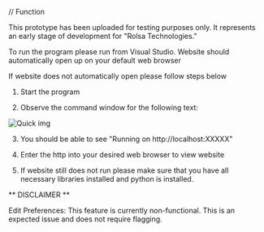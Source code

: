 
// Function

This prototype has been uploaded for testing purposes only. It represents an early stage of development for "Rolsa Technologies."

To run the program please run from Visual Studio. 
Website should automatically open up on your default web browser

If website does not automatically open please follow steps below

1. Start the program

2. Observe the command window for the following text:
   
![Quick img](https://github.com/user-attachments/assets/1f244e59-b93b-471b-b001-e34bc10d3d5c)

3. You should be able to see "Running on http://localhost:XXXXX"

4. Enter the http into your desired web browser to view website

5. If website still does not run please make sure that you have all necessary libraries installed and python is installed.

** DISCLAIMER **

Edit Preferences: This feature is currently non-functional. This is an expected issue and does not require flagging.


